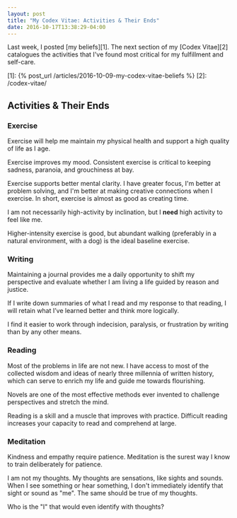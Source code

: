 ```yaml
---
layout: post
title: "My Codex Vitae: Activities & Their Ends"
date: 2016-10-17T13:38:29-04:00
---
```


Last week, I posted [my beliefs][1]. The next section of my [Codex Vitae][2] catalogues the activities that I've found most critical for my fulfillment and self-care.

[1]: {% post_url /articles/2016-10-09-my-codex-vitae-beliefs %}
[2]: /codex-vitae/

## Activities & Their Ends

### Exercise

Exercise will help me maintain my physical health and support a high quality of life as I age.

Exercise improves my mood. Consistent exercise is critical to keeping sadness, paranoia, and grouchiness at bay.

Exercise supports better mental clarity. I have greater focus, I'm better at problem solving, and I'm better at making creative connections when I exercise. In short, exercise is almost as good as creating time.

I am not necessarily high-activity by inclination, but I **need** high activity to feel like me.

Higher-intensity exercise is good, but abundant walking (preferably in a natural environment, with a dog) is the ideal baseline exercise.

### Writing

Maintaining a journal provides me a daily opportunity to shift my perspective and evaluate whether I am living a life guided by reason and justice.

If I write down summaries of what I read and my response to that reading, I will retain what I’ve learned better and think more logically.

I find it easier to work through indecision, paralysis, or frustration by writing than by any other means.

### Reading

Most of the problems in life are not new. I have access to most of the collected wisdom and ideas of nearly three millennia of written history, which can serve to enrich my life and guide me towards flourishing.

Novels are one of the most effective methods ever invented to challenge perspectives and stretch the mind.

Reading is a skill and a muscle that improves with practice. Difficult reading increases your capacity to read and comprehend at large.

### Meditation

Kindness and empathy require patience. Meditation is the surest way I know to train deliberately for patience.

I am not my thoughts. My thoughts are sensations, like sights and sounds. When I see something or hear something, I don't immediately identify that sight or sound as "me". The same should be true of my thoughts.

Who is the "I" that would even identify with thoughts?
